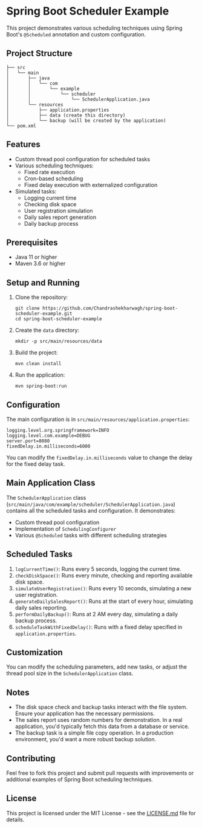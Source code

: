 # Spring Boot Scheduler Example

This project demonstrates various scheduling techniques using Spring Boot's `@Scheduled` annotation and custom configuration.

## Project Structure

```
├── src
│   └── main
│       ├── java
│       │   └── com
│       │       └── example
│       │           └── scheduler
│       │               └── SchedulerApplication.java
│       └── resources
│           ├── application.properties
│           ├── data (create this directory)
│           └── backup (will be created by the application)
└── pom.xml
```

## Features

- Custom thread pool configuration for scheduled tasks
- Various scheduling techniques:
  - Fixed rate execution
  - Cron-based scheduling
  - Fixed delay execution with externalized configuration
- Simulated tasks:
  - Logging current time
  - Checking disk space
  - User registration simulation
  - Daily sales report generation
  - Daily backup process

## Prerequisites

- Java 11 or higher
- Maven 3.6 or higher

## Setup and Running

1. Clone the repository:
   ```
   git clone https://github.com/Chandrashekharwagh/spring-boot-scheduler-example.git
   cd spring-boot-scheduler-example
   ```

2. Create the `data` directory:
   ```
   mkdir -p src/main/resources/data
   ```

3. Build the project:
   ```
   mvn clean install
   ```

4. Run the application:
   ```
   mvn spring-boot:run
   ```

## Configuration

The main configuration is in `src/main/resources/application.properties`:

```properties
logging.level.org.springframework=INFO
logging.level.com.example=DEBUG
server.port=8080
fixedDelay.in.milliseconds=6000
```

You can modify the `fixedDelay.in.milliseconds` value to change the delay for the fixed delay task.

## Main Application Class

The `SchedulerApplication` class (`src/main/java/com/example/scheduler/SchedulerApplication.java`) contains all the scheduled tasks and configuration. It demonstrates:

- Custom thread pool configuration
- Implementation of `SchedulingConfigurer`
- Various `@Scheduled` tasks with different scheduling strategies

## Scheduled Tasks

1. `logCurrentTime()`: Runs every 5 seconds, logging the current time.
2. `checkDiskSpace()`: Runs every minute, checking and reporting available disk space.
3. `simulateUserRegistration()`: Runs every 10 seconds, simulating a new user registration.
4. `generateDailySalesReport()`: Runs at the start of every hour, simulating daily sales reporting.
5. `performDailyBackup()`: Runs at 2 AM every day, simulating a daily backup process.
6. `scheduleTaskWithFixedDelay()`: Runs with a fixed delay specified in `application.properties`.

## Customization

You can modify the scheduling parameters, add new tasks, or adjust the thread pool size in the `SchedulerApplication` class.

## Notes

- The disk space check and backup tasks interact with the file system. Ensure your application has the necessary permissions.
- The sales report uses random numbers for demonstration. In a real application, you'd typically fetch this data from a database or service.
- The backup task is a simple file copy operation. In a production environment, you'd want a more robust backup solution.

## Contributing

Feel free to fork this project and submit pull requests with improvements or additional examples of Spring Boot scheduling techniques.

## License

This project is licensed under the MIT License - see the [LICENSE.md](LICENSE.md) file for details.
